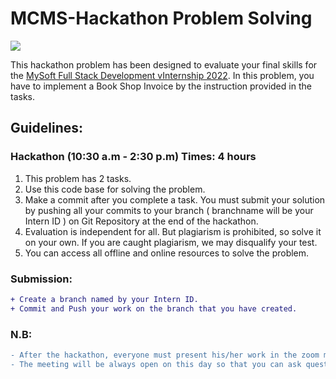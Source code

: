 # MCMS-Hackathon Problem Solving
<p>
  <img src="https://lh5.googleusercontent.com/d25Pb5p2sm14O0CFiYTf44EECgwGAMc9lO2oPelfK-s_TjErHn9XC8Hcu2F3y4QH97JKA51kGVU0b6WEqjw1IK3cbmEn8ce4NcsvMhm_qzh6tXfu8do87ZVE_v8LLJuYn8l3o0Kt">
<p>
This hackathon problem has been designed to evaluate your final skills for the <a target="_blank" href="https://www.vinternship.org/#internship_3">MySoft Full Stack Development vInternship 2022</a>. In this problem, you have to implement a Book Shop Invoice by the instruction provided in the tasks.
 
## Guidelines:
### Hackathon (10:30 a.m - 2:30 p.m)  Times: 4 hours
1. This problem has 2 tasks.
2. Use this code base for solving the problem. 
3. Make a commit after you complete a task. You must submit your solution by pushing all your commits to your branch ( branchname will be your Intern ID ) on Git Repository at the end of the hackathon.
4. Evaluation is independent for all. But plagiarism is prohibited, so solve it on your own. If you are caught plagiarism, we may disqualify your test. 
5. You can access all offline and online resources to solve the problem.

### Submission:
```diff
+ Create a branch named by your Intern ID.
+ Commit and Push your work on the branch that you have created.
```

### N.B:
```diff
- After the hackathon, everyone must present his/her work in the zoom meeting.
- The meeting will be always open on this day so that you can ask questions at any time.
```
